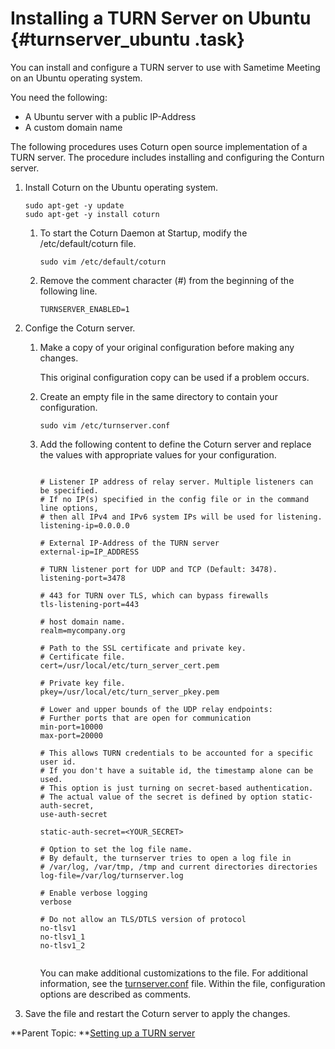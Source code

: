 # Installing a TURN Server on Ubuntu {#turnserver_ubuntu .task}

You can install and configure a TURN server to use with Sametime Meeting on an Ubuntu operating system.

You need the following:

-   A Ubuntu server with a public IP-Address
-   A custom domain name

The following procedures uses Coturn open source implementation of a TURN server. The procedure includes installing and configuring the Conturn server.

1.  Install Coturn on the Ubuntu operating system.

    ```
    sudo apt-get -y update
    sudo apt-get -y install coturn
    
    ```

    1.  To start the Coturn Daemon at Startup, modify the /etc/default/coturn file.

        ```
        sudo vim /etc/default/coturn
        
        ```

    2.  Remove the comment character \(\#\) from the beginning of the following line.

        ```
        TURNSERVER_ENABLED=1
        
        ```

2.  Confige the Coturn server.

    1.  Make a copy of your original configuration before making any changes.

        This original configuration copy can be used if a problem occurs.

    2.  Create an empty file in the same directory to contain your configuration.

        ```
        sudo vim /etc/turnserver.conf
        ```

    3.  Add the following content to define the Coturn server and replace the values with appropriate values for your configuration.

        ```
        
        # Listener IP address of relay server. Multiple listeners can be specified.
        # If no IP(s) specified in the config file or in the command line options,
        # then all IPv4 and IPv6 system IPs will be used for listening.
        listening-ip=0.0.0.0
        
        # External IP-Address of the TURN server
        external-ip=IP_ADDRESS
        
        # TURN listener port for UDP and TCP (Default: 3478).
        listening-port=3478
        
        # 443 for TURN over TLS, which can bypass firewalls
        tls-listening-port=443
        
        # host domain name.
        realm=mycompany.org
        
        # Path to the SSL certificate and private key.
        # Certificate file.
        cert=/usr/local/etc/turn_server_cert.pem
        
        # Private key file.
        pkey=/usr/local/etc/turn_server_pkey.pem
        
        # Lower and upper bounds of the UDP relay endpoints:
        # Further ports that are open for communication
        min-port=10000
        max-port=20000
        
        # This allows TURN credentials to be accounted for a specific user id.
        # If you don't have a suitable id, the timestamp alone can be used.
        # This option is just turning on secret-based authentication.
        # The actual value of the secret is defined by option static-auth-secret,
        use-auth-secret
        
        static-auth-secret=<YOUR_SECRET>
        
        # Option to set the log file name.
        # By default, the turnserver tries to open a log file in
        # /var/log, /var/tmp, /tmp and current directories directories
        log-file=/var/log/turnserver.log
        
        # Enable verbose logging
        verbose
        
        # Do not allow an TLS/DTLS version of protocol
        no-tlsv1
        no-tlsv1_1
        no-tlsv1_2
        
        
        ```

        You can make additional customizations to the file. For additional information, see the [turnserver.conf](https://github.com/coturn/coturn/blob/master/examples/etc/turnserver.conf) file. Within the file, configuration options are described as comments.

3.  Save the file and restart the Coturn server to apply the changes.


**Parent Topic: **[Setting up a TURN server](turnserver_intro.md)

